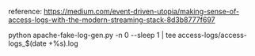 reference: https://medium.com/event-driven-utopia/making-sense-of-access-logs-with-the-modern-streaming-stack-8d3b8777f697

python apache-fake-log-gen.py -n 0 --sleep 1 | tee access-logs/access-logs_$(date +%s).log